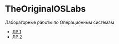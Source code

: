 # TheOriginalOSLabs
Лабораторные работы по Операционным системам
- [ЛР 1](https://github.com/TheOriginalMJKey/TheOriginalOSLabs/tree/lab1)
- [ЛР 2](https://github.com/TheOriginalMJKey/TheOriginalOSLabs/tree/lab2)
